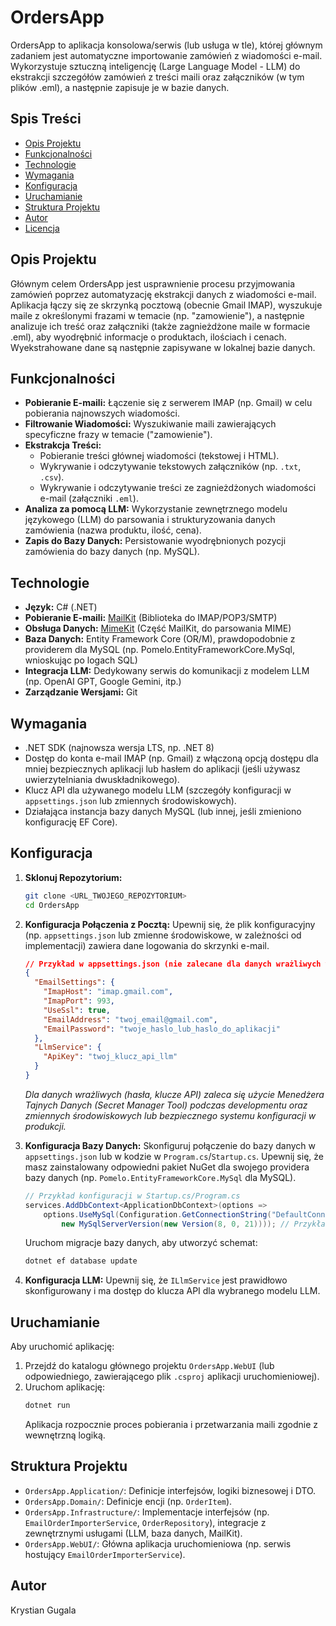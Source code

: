 # OrdersApp

OrdersApp to aplikacja konsolowa/serwis (lub usługa w tle), której głównym zadaniem jest automatyczne importowanie zamówień z wiadomości e-mail. Wykorzystuje sztuczną inteligencję (Large Language Model - LLM) do ekstrakcji szczegółów zamówień z treści maili oraz załączników (w tym plików .eml), a następnie zapisuje je w bazie danych.

## Spis Treści

- [Opis Projektu](#opis-projektu)
- [Funkcjonalności](#funkcjonalności)
- [Technologie](#technologie)
- [Wymagania](#wymagania)
- [Konfiguracja](#konfiguracja)
- [Uruchamianie](#uruchamianie)
- [Struktura Projektu](#struktura-projektu)
- [Autor](#autor)
- [Licencja](#licencja)

## Opis Projektu

Głównym celem OrdersApp jest usprawnienie procesu przyjmowania zamówień poprzez automatyzację ekstrakcji danych z wiadomości e-mail. Aplikacja łączy się ze skrzynką pocztową (obecnie Gmail IMAP), wyszukuje maile z określonymi frazami w temacie (np. "zamowienie"), a następnie analizuje ich treść oraz załączniki (także zagnieżdżone maile w formacie .eml), aby wyodrębnić informacje o produktach, ilościach i cenach. Wyekstrahowane dane są następnie zapisywane w lokalnej bazie danych.

## Funkcjonalności

* **Pobieranie E-maili:** Łączenie się z serwerem IMAP (np. Gmail) w celu pobierania najnowszych wiadomości.
* **Filtrowanie Wiadomości:** Wyszukiwanie maili zawierających specyficzne frazy w temacie ("zamowienie").
* **Ekstrakcja Treści:**
    * Pobieranie treści głównej wiadomości (tekstowej i HTML).
    * Wykrywanie i odczytywanie tekstowych załączników (np. `.txt`, `.csv`).
    * Wykrywanie i odczytywanie treści ze zagnieżdżonych wiadomości e-mail (załączniki `.eml`).
* **Analiza za pomocą LLM:** Wykorzystanie zewnętrznego modelu językowego (LLM) do parsowania i strukturyzowania danych zamówienia (nazwa produktu, ilość, cena).
* **Zapis do Bazy Danych:** Persistowanie wyodrębnionych pozycji zamówienia do bazy danych (np. MySQL).

## Technologie

* **Język:** C# (.NET)
* **Pobieranie E-maili:** [MailKit](https://github.com/jstedfast/MailKit) (Biblioteka do IMAP/POP3/SMTP)
* **Obsługa Danych:** [MimeKit](https://github.com/jstedfast/MimeKit) (Część MailKit, do parsowania MIME)
* **Baza Danych:** Entity Framework Core (OR/M), prawdopodobnie z providerem dla MySQL (np. Pomelo.EntityFrameworkCore.MySql, wnioskując po logach SQL)
* **Integracja LLM:** Dedykowany serwis do komunikacji z modelem LLM (np. OpenAI GPT, Google Gemini, itp.)
* **Zarządzanie Wersjami:** Git

## Wymagania

* .NET SDK (najnowsza wersja LTS, np. .NET 8)
* Dostęp do konta e-mail IMAP (np. Gmail) z włączoną opcją dostępu dla mniej bezpiecznych aplikacji lub hasłem do aplikacji (jeśli używasz uwierzytelniania dwuskładnikowego).
* Klucz API dla używanego modelu LLM (szczegóły konfiguracji w `appsettings.json` lub zmiennych środowiskowych).
* Działająca instancja bazy danych MySQL (lub innej, jeśli zmieniono konfigurację EF Core).

## Konfiguracja

1.  **Sklonuj Repozytorium:**
    ```bash
    git clone <URL_TWOJEGO_REPOZYTORIUM>
    cd OrdersApp
    ```
2.  **Konfiguracja Połączenia z Pocztą:**
    Upewnij się, że plik konfiguracyjny (np. `appsettings.json` lub zmienne środowiskowe, w zależności od implementacji) zawiera dane logowania do skrzynki e-mail.
    ```json
    // Przykład w appsettings.json (nie zalecane dla danych wrażliwych w produkcji)
    {
      "EmailSettings": {
        "ImapHost": "imap.gmail.com",
        "ImapPort": 993,
        "UseSsl": true,
        "EmailAddress": "twoj_email@gmail.com",
        "EmailPassword": "twoje_haslo_lub_haslo_do_aplikacji"
      },
      "LlmService": {
        "ApiKey": "twoj_klucz_api_llm"
      }
    }
    ```
    *Dla danych wrażliwych (hasła, klucze API) zaleca się użycie Menedżera Tajnych Danych (Secret Manager Tool) podczas developmentu oraz zmiennych środowiskowych lub bezpiecznego systemu konfiguracji w produkcji.*

3.  **Konfiguracja Bazy Danych:**
    Skonfiguruj połączenie do bazy danych w `appsettings.json` lub w kodzie w `Program.cs`/`Startup.cs`. Upewnij się, że masz zainstalowany odpowiedni pakiet NuGet dla swojego providera bazy danych (np. `Pomelo.EntityFrameworkCore.MySql` dla MySQL).
    ```csharp
    // Przykład konfiguracji w Startup.cs/Program.cs
    services.AddDbContext<ApplicationDbContext>(options =>
        options.UseMySql(Configuration.GetConnectionString("DefaultConnection"),
            new MySqlServerVersion(new Version(8, 0, 21)))); // Przykładowa wersja MySQL
    ```
    Uruchom migracje bazy danych, aby utworzyć schemat:
    ```bash
    dotnet ef database update
    ```

4.  **Konfiguracja LLM:**
    Upewnij się, że `ILlmService` jest prawidłowo skonfigurowany i ma dostęp do klucza API dla wybranego modelu LLM.

## Uruchamianie

Aby uruchomić aplikację:

1.  Przejdź do katalogu głównego projektu `OrdersApp.WebUI` (lub odpowiedniego, zawierającego plik `.csproj` aplikacji uruchomieniowej).
2.  Uruchom aplikację:
    ```bash
    dotnet run
    ```
    Aplikacja rozpocznie proces pobierania i przetwarzania maili zgodnie z wewnętrzną logiką.

## Struktura Projektu

* `OrdersApp.Application/`: Definicje interfejsów, logiki biznesowej i DTO.
* `OrdersApp.Domain/`: Definicje encji (np. `OrderItem`).
* `OrdersApp.Infrastructure/`: Implementacje interfejsów (np. `EmailOrderImporterService`, `OrderRepository`), integracje z zewnętrznymi usługami (LLM, baza danych, MailKit).
* `OrdersApp.WebUI/`: Główna aplikacja uruchomieniowa (np. serwis hostujący `EmailOrderImporterService`).

## Autor

Krystian Gugala

